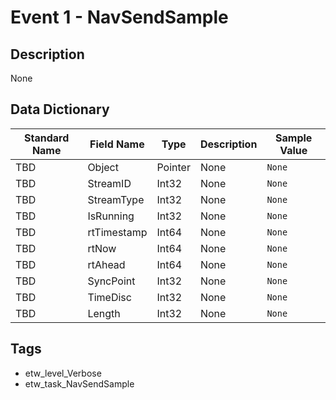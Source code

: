 # Event 1 - NavSendSample

## Description
None

## Data Dictionary
|Standard Name|Field Name|Type|Description|Sample Value|
|---|---|---|---|---|
|TBD|Object|Pointer|None|`None`|
|TBD|StreamID|Int32|None|`None`|
|TBD|StreamType|Int32|None|`None`|
|TBD|IsRunning|Int32|None|`None`|
|TBD|rtTimestamp|Int64|None|`None`|
|TBD|rtNow|Int64|None|`None`|
|TBD|rtAhead|Int64|None|`None`|
|TBD|SyncPoint|Int32|None|`None`|
|TBD|TimeDisc|Int32|None|`None`|
|TBD|Length|Int32|None|`None`|

## Tags
* etw_level_Verbose
* etw_task_NavSendSample